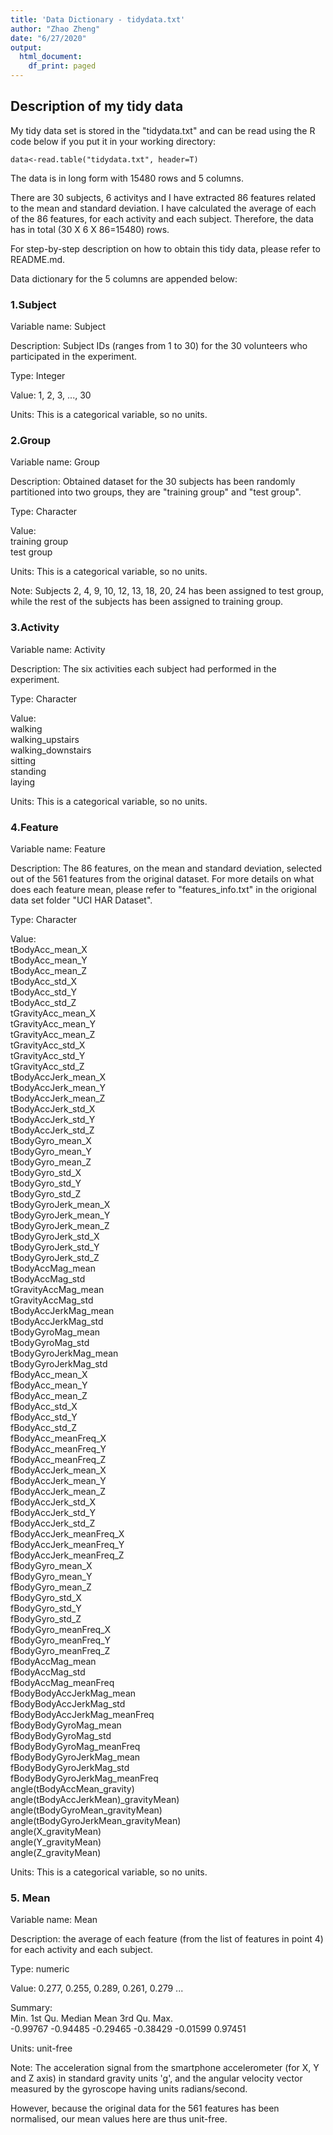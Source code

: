 ```yaml
---
title: 'Data Dictionary - tidydata.txt'
author: "Zhao Zheng"
date: "6/27/2020"
output:
  html_document:
    df_print: paged
---
```


## Description of my tidy data
My tidy data set is stored in the "tidydata.txt" and can be read using the R code below if you put it in your working directory:

```{r}
data<-read.table("tidydata.txt", header=T)
```

The data is in long form with 15480 rows and 5 columns. 

There are 30 subjects, 6 activitys and I have extracted 86 features related to  the mean and standard deviation. I have calculated the average of each of the 86 features, for each activity and each subject. Therefore, the data has in total (30 X 6 X 86=15480) rows.

For step-by-step description on how to obtain this tidy data, please refer to README.md.

Data dictionary for the 5 columns are appended below: 

### 1.Subject

Variable name: Subject

Description: Subject IDs (ranges from 1 to 30) for the 30 volunteers who participated in the experiment. 

Type: Integer 

Value: 1, 2, 3, ..., 30

Units: This is a categorical variable, so no units.


### 2.Group

Variable name: Group

Description: Obtained dataset for the 30 subjects has been randomly partitioned into two groups, they are "training group" and "test group".

Type: Character 

Value:  
training group  
test group  

Units: This is a categorical variable, so no units.

Note: Subjects 2, 4, 9, 10, 12, 13, 18, 20, 24 has been assigned to test group, while the rest of the subjects has been assigned to training group.


### 3.Activity

Variable name: Activity

Description: The six activities each subject had performed in the experiment.

Type: Character

Value:  
walking  
walking_upstairs  
walking_downstairs  
sitting  
standing  
laying  

Units: This is a categorical variable, so no units.



### 4.Feature

Variable name: Feature

Description: The 86 features, on the mean and standard deviation, selected out of the 561 features from the original dataset. For more details on what does each feature mean, please refer to "features_info.txt" in the origional data set folder "UCI HAR Dataset".

Type: Character
 
Value:  
tBodyAcc_mean_X  
tBodyAcc_mean_Y  
tBodyAcc_mean_Z  
tBodyAcc_std_X  
tBodyAcc_std_Y  
tBodyAcc_std_Z  
tGravityAcc_mean_X  
tGravityAcc_mean_Y  
tGravityAcc_mean_Z  
tGravityAcc_std_X  
tGravityAcc_std_Y  
tGravityAcc_std_Z  
tBodyAccJerk_mean_X  
tBodyAccJerk_mean_Y  
tBodyAccJerk_mean_Z  
tBodyAccJerk_std_X  
tBodyAccJerk_std_Y  
tBodyAccJerk_std_Z  
tBodyGyro_mean_X  
tBodyGyro_mean_Y  
tBodyGyro_mean_Z  
tBodyGyro_std_X  
tBodyGyro_std_Y  
tBodyGyro_std_Z  
tBodyGyroJerk_mean_X  
tBodyGyroJerk_mean_Y  
tBodyGyroJerk_mean_Z  
tBodyGyroJerk_std_X  
tBodyGyroJerk_std_Y  
tBodyGyroJerk_std_Z  
tBodyAccMag_mean  
tBodyAccMag_std  
tGravityAccMag_mean  
tGravityAccMag_std  
tBodyAccJerkMag_mean  
tBodyAccJerkMag_std  
tBodyGyroMag_mean  
tBodyGyroMag_std  
tBodyGyroJerkMag_mean  
tBodyGyroJerkMag_std  
fBodyAcc_mean_X  
fBodyAcc_mean_Y  
fBodyAcc_mean_Z  
fBodyAcc_std_X  
fBodyAcc_std_Y  
fBodyAcc_std_Z  
fBodyAcc_meanFreq_X  
fBodyAcc_meanFreq_Y  
fBodyAcc_meanFreq_Z  
fBodyAccJerk_mean_X  
fBodyAccJerk_mean_Y  
fBodyAccJerk_mean_Z  
fBodyAccJerk_std_X  
fBodyAccJerk_std_Y  
fBodyAccJerk_std_Z  
fBodyAccJerk_meanFreq_X  
fBodyAccJerk_meanFreq_Y  
fBodyAccJerk_meanFreq_Z  
fBodyGyro_mean_X  
fBodyGyro_mean_Y  
fBodyGyro_mean_Z  
fBodyGyro_std_X  
fBodyGyro_std_Y  
fBodyGyro_std_Z  
fBodyGyro_meanFreq_X  
fBodyGyro_meanFreq_Y  
fBodyGyro_meanFreq_Z  
fBodyAccMag_mean  
fBodyAccMag_std  
fBodyAccMag_meanFreq  
fBodyBodyAccJerkMag_mean  
fBodyBodyAccJerkMag_std  
fBodyBodyAccJerkMag_meanFreq  
fBodyBodyGyroMag_mean  
fBodyBodyGyroMag_std  
fBodyBodyGyroMag_meanFreq  
fBodyBodyGyroJerkMag_mean  
fBodyBodyGyroJerkMag_std  
fBodyBodyGyroJerkMag_meanFreq  
angle(tBodyAccMean_gravity)  
angle(tBodyAccJerkMean)_gravityMean)  
angle(tBodyGyroMean_gravityMean)  
angle(tBodyGyroJerkMean_gravityMean)  
angle(X_gravityMean)  
angle(Y_gravityMean)  
angle(Z_gravityMean)  

Units: This is a categorical variable, so no units.


### 5. Mean

Variable name: Mean

Description: the average of each feature (from the list of features in point 4) for each activity and each subject.

Type: numeric

Value: 0.277, 0.255, 0.289, 0.261, 0.279 ...

Summary:  
    Min.  1st Qu.   Median     Mean  3rd Qu.     Max.   
-0.99767 -0.94485 -0.29465 -0.38429 -0.01599  0.97451   

Units: unit-free

Note: The acceleration signal from the smartphone accelerometer (for X, Y and Z axis) in standard gravity units 'g', and the angular velocity vector measured by the gyroscope having units radians/second. 

However, because the original data for the 561 features has been normalised, our mean values here are thus unit-free.





